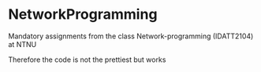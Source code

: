 # NetworkProgramming
Mandatory assignments from the class Network-programming (IDATT2104) at NTNU

Therefore the code is not the prettiest but works
